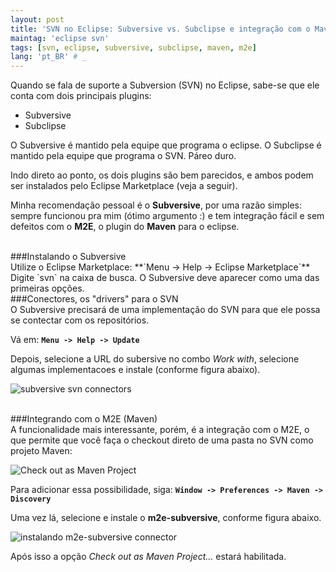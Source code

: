 ```yaml
---
layout: post
title: 'SVN no Eclipse: Subversive vs. Subclipse e integração com o Maven (M2E connector)'
maintag: 'eclipse svn'
tags: [svn, eclipse, subversive, subclipse, maven, m2e]
lang: 'pt_BR' # _
---
```

Quando se fala de suporte a Subversion (SVN) no Eclipse, sabe-se que ele conta com dois principais plugins:

- Subversive
- Subclipse

O Subversive é mantido pela equipe que programa o eclipse. O Subclipse é mantido pela equipe que programa o SVN. Páreo duro.

Indo direto ao ponto, os dois plugins são bem parecidos, e ambos podem ser instalados pelo Eclipse Marketplace (veja a seguir).

<!--more-->
Minha recomendação pessoal é o **Subversive**, por uma razão simples: sempre funcionou pra mim (ótimo argumento :) e tem integração fácil e sem defeitos com o **M2E**, o plugin do **Maven** para o eclipse.

<br>
###Instalando o Subversive
<br>
Utilize o Eclipse Marketplace: **`Menu -> Help -> Eclipse Marketplace`**
Digite `svn` na caixa de busca. O Subversive deve aparecer como uma das primeiras opções.

<br>
###Conectores, os "drivers" para o SVN
<br>
O Subversive precisará de uma implementação do SVN para que ele possa se contectar com os repositórios.

Vá em: **`Menu -> Help -> Update`**

Depois, selecione a URL do subersive no combo *Work with*, selecione algumas implementacoes e instale (conforme figura abaixo).

![subversive svn connectors][1]

<br>
###Integrando com o M2E (Maven)
<br>
A funcionalidade mais interessante, porém, é a integração com o M2E, o que permite que você faça o checkout direto de uma pasta no SVN como projeto Maven:

![Check out as Maven Project][2]

Para adicionar essa possibilidade, siga: **`Window -> Preferences -> Maven -> Discovery`**

Uma vez lá, selecione e instale o **m2e-subversive**, conforme figura abaixo.

![instalando m2e-subversive connector][3]

Após isso a opção *Check out as Maven Project...* estará habilitada.


  [1]: http://oi43.tinypic.com/314f3mh.jpg
  [2]: http://1.bp.blogspot.com/-e9bVp1G2Qm8/UuHHuo_LM9I/AAAAAAAAAwY/jkuqW5gL7hw/s1600/checkout+as+maven+project.png
  [3]: http://3.bp.blogspot.com/-p5w8n-ZpvkY/UuHFx4qimkI/AAAAAAAAAwM/TztSLRlycFg/s1600/subversive+connectors.png